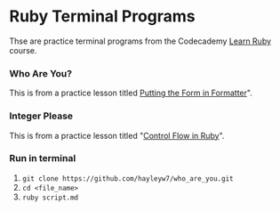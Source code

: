 # Ruby Terminal Programs

Thse are practice terminal programs from the Codecademy [Learn Ruby](https://www.codecademy.com/learn/learn-ruby) course.

### Who Are You?

This is from a practice lesson titled [Putting the Form in Formatter](https://www.codecademy.com/courses/learn-ruby/lessons/putting-the-form-in-formatter/exercises/what-youll-be-building)".

### Integer Please

This is from a practice lesson titled "[Control Flow in Ruby](https://www.codecademy.com/courses/learn-ruby/lessons/control-flow-in-ruby/exercises/how-it-works)".

### Run in terminal

1. ```git clone https://github.com/hayleyw7/who_are_you.git```
2. ```cd <file_name>```
2. ```ruby script.md```
